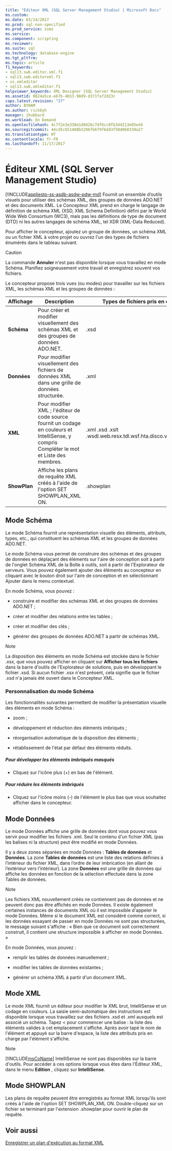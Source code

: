 ```yaml
---
title: "Éditeur XML (SQL Server Management Studio) | Microsoft Docs"
ms.custom: 
ms.date: 03/14/2017
ms.prod: sql-non-specified
ms.prod_service: ssms
ms.service: 
ms.component: scripting
ms.reviewer: 
ms.suite: sql
ms.technology: database-engine
ms.tgt_pltfrm: 
ms.topic: article
f1_keywords:
- sql13.swb.editor.xml.f1
- sql13.swb.editorxml.f1
- vs.xmleditor
- sql13.swb.xmleditor.f1
helpviewer_keywords: XML Designer [SQL Server Management Studio]
ms.assetid: 0824a5ce-e67b-4b53-98d9-d371faf2d23c
caps.latest.revision: "27"
author: BYHAM
ms.author: rickbyh
manager: jhubbard
ms.workload: On Demand
ms.openlocfilehash: 4c7f2e3e338e1d8d2bc7df6cc8fb344213e05ed4
ms.sourcegitcommit: 44cd5c651488b5296fb679f6d43f50d068339a27
ms.translationtype: HT
ms.contentlocale: fr-FR
ms.lasthandoff: 11/17/2017
---
```

# <a name="xml-editor-sql-server-management-studio"></a>Éditeur XML (SQL Server Management Studio)
[!INCLUDE[appliesto-ss-asdb-asdw-pdw-md](../../includes/appliesto-ss-asdb-asdw-pdw-md.md)] Fournit un ensemble d’outils visuels pour utiliser des schémas XML, des groupes de données ADO.NET et des documents XML. Le Concepteur XML prend en charge le langage de définition de schéma XML (XSD, XML Schema Definition) défini par le World Wide Web Consortium (WC3), mais pas les définitions de type de document (DTD) ni les autres langages de schéma XML, tel XDR (XML-Data Reduced).  
  
 Pour afficher le concepteur, ajoutez un groupe de données, un schéma XML ou un fichier XML à votre projet ou ouvrez l'un des types de fichiers énumérés dans le tableau suivant.  
  
> [!CAUTION]  
>  La commande **Annuler** n'est pas disponible lorsque vous travaillez en mode Schéma. Planifiez soigneusement votre travail et enregistrez souvent vos fichiers.  
  
 Le concepteur propose trois vues (ou modes) pour travailler sur les fichiers XML, les schémas XML et les groupes de données :  
  
|Affichage|Description|Types de fichiers pris en charge|  
|----------|-----------------|--------------------------|  
|**Schéma**|Pour créer et modifier visuellement des schémas XML et des groupes de données ADO.NET.|.xsd|  
|**Données**|Pour modifier visuellement des fichiers de données XML dans une grille de données structurée.|.xml|  
|**XML**|Pour modifier XML ; l'éditeur de code source fournit un codage en couleurs et IntelliSense, y compris Compléter le mot et Liste des membres.|.xml .xsd .xslt .wsdl.web.resx.tdl.wsf.hta.disco.vsdisco.config|  
|**ShowPlan**|Affiche les plans de requête XML créés à l'aide de l'option SET SHOWPLAN_XML ON.|.showplan|  
  
## <a name="schema-view"></a>Mode Schéma  
 Le mode Schéma fournit une représentation visuelle des éléments, attributs, types, etc., qui constituent les schémas XML et les groupes de données ADO.NET.  
  
 Le mode Schéma vous permet de construire des schémas et des groupes de données en déplaçant des éléments sur l'aire de conception soit à partir de l'onglet Schéma XML de la Boîte à outils, soit à partir de l'Explorateur de serveurs. Vous pouvez également ajouter des éléments au concepteur en cliquant avec le bouton droit sur l'aire de conception et en sélectionnant Ajouter dans le menu contextuel.  
  
 En mode Schéma, vous pouvez :  
  
-   construire et modifier des schémas XML et des groupes de données ADO.NET ;  
  
-   créer et modifier des relations entre les tables ;  
  
-   créer et modifier des clés ;  
  
-   générer des groupes de données ADO.NET à partir de schémas XML.  
  
> [!NOTE]  
>  La disposition des éléments en mode Schéma est stockée dans le fichier .xsx, que vous pouvez afficher en cliquant sur **Afficher tous les fichiers** dans la barre d'outils de l'Explorateur de solutions, puis en développant le fichier .xsd. Si aucun fichier .xsx n'est présent, cela signifie que le fichier .xsd n'a jamais été ouvert dans le Concepteur XML.  
  
### <a name="customizing-schema-view"></a>Personnalisation du mode Schéma  
 Les fonctionnalités suivantes permettent de modifier la présentation visuelle des éléments en mode Schéma :  
  
-   zoom ;  
  
-   développement et réduction des éléments imbriqués ;  
  
-   réorganisation automatique de la disposition des éléments ;  
  
-   rétablissement de l'état par défaut des éléments réduits.  
  
##### <a name="to-expand-hidden-nested-elements"></a>Pour développer les éléments imbriqués masqués  
  
-   Cliquez sur l'icône plus (+) en bas de l'élément.  
  
##### <a name="to-collapse-nested-elements"></a>Pour réduire les éléments imbriqués  
  
-   Cliquez sur l'icône moins (-) de l'élément le plus bas que vous souhaitez afficher dans le concepteur.  
  
## <a name="data-view"></a>Mode Données  
 Le mode Données affiche une grille de données dont vous pouvez vous servir pour modifier les fichiers .xml. Seul le contenu d'un fichier XML (pas les balises ni la structure) peut être modifié en mode Données.  
  
 Il y a deux zones séparées en mode Données : **Tables de données** et **Données**. La zone **Tables de données** est une liste des relations définies à l’intérieur du fichier XML, dans l’ordre de leur imbrication (en allant de l’extérieur vers l’intérieur). La zone **Données** est une grille de données qui affiche les données en fonction de la sélection effectuée dans la zone Tables de données.  
  
> [!NOTE]  
>  Les fichiers XML nouvellement créés ne contiennent pas de données et ne peuvent donc pas être affichés en mode Données. Il existe également certaines instances de documents XML où il est impossible d'appeler le mode Données. Même si le document XML est considéré comme correct, si les données essayant de passer en mode Données ne sont pas structurées, le message suivant s'affiche : « Bien que ce document soit correctement construit, il contient une structure impossible à afficher en mode Données. »  
  
 En mode Données, vous pouvez :  
  
-   remplir les tables de données manuellement ;  
  
-   modifier les tables de données existantes ;  
  
-   générer un schéma XML à partir d'un document XML.  
  
## <a name="xml-view"></a>Mode XML  
 Le mode XML fournit un éditeur pour modifier le XML brut, IntelliSense et un codage en couleurs. La saisie semi-automatique des instructions est disponible lorsque vous travaillez sur des fichiers .xsd et .xml auxquels est associé un schéma. Tapez < pour commencer une balise : la liste des éléments valides à cet emplacement s'affiche. Après avoir tapé le nom de l'élément et appuyé sur la barre d'espace, la liste des attributs pris en charge par l'élément s'affiche.  
  
> [!NOTE]  
>  [!INCLUDE[msCoName](../../includes/msconame-md.md)] IntelliSense ne sont pas disponibles sur la barre d'outils. Pour accéder à ces options lorsque vous êtes dans l'Éditeur XML, dans le menu **Edition** , cliquez sur **IntelliSense**.  
  
## <a name="showplan-view"></a>Mode SHOWPLAN  
 Les plans de requête peuvent être enregistrés au format XML lorsqu'ils sont créés à l'aide de l'option SET SHOWPLAN_XML ON. Double-cliquez sur un fichier se terminant par l'extension .showplan pour ouvrir le plan de requête.  
  
## <a name="see-also"></a>Voir aussi  
 [Enregistrer un plan d'exécution au format XML](../../relational-databases/performance/save-an-execution-plan-in-xml-format.md)  
  
  
